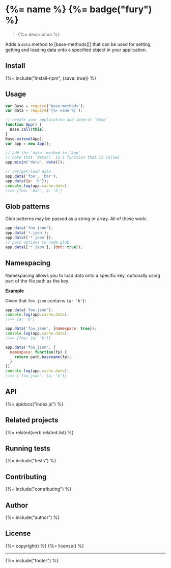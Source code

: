 # {%= name %} {%= badge("fury") %}

> {%= description %}

Adds a `data` method to [base-methods][] that can be used for setting, getting and loading data onto a specified object in your application. 

## Install
{%= include("install-npm", {save: true}) %}

## Usage

```js
var Base = require('base-methods');
var data = require('{%= name %}');

// create your application and inherit `Base`
function App() {
  Base.call(this);
}
Base.extend(App);
var app = new App();

// add the `data` method to `App`
// note that `data()` is a function that is called 
app.mixin('data', data());

// set/get/load data
app.data('foo', 'bar');
app.data({a: 'b'});
console.log(app.cache.data);
//=> {foo: 'bar', a: 'b'}
```

## Glob patterns

Glob patterns may be passed as a string or array. All of these work:

```js
app.data('foo.json');
app.data('*.json');
app.data(['*.json']);
// pass options to node-glob
app.data(['*.json'], {dot: true});
```

## Namespacing

Namespacing allows you to load data onto a specific key, optionally using part of the file path as the key.

**Example**

Given that `foo.json` contains `{a: 'b'}`:

```js
app.data('foo.json');
console.log(app.cache.data);
//=> {a: 'b'}

app.data('foo.json', {namespace: true});
console.log(app.cache.data);
//=> {foo: {a: 'b'}}

app.data('foo.json', {
  namespace: function(fp) {
    return path.basename(fp);
  }
});
console.log(app.cache.data);
//=> {'foo.json': {a: 'b'}}
```

## API
{%= apidocs("index.js") %}

## Related projects
{%= related(verb.related.list) %}  

## Running tests
{%= include("tests") %}

## Contributing
{%= include("contributing") %}

## Author
{%= include("author") %}

## License
{%= copyright() %}
{%= license() %}

***

{%= include("footer") %}
